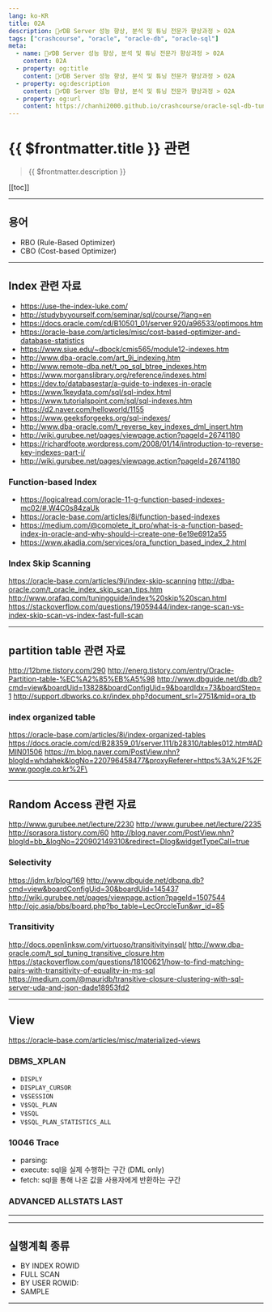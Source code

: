 ```yaml
---
lang: ko-KR
title: 02A
description: 🙆‍♂️DB Server 성능 향상, 분석 및 튜닝 전문가 향상과정 > 02A
tags: ["crashcourse", "oracle", "oracle-db", "oracle-sql"]
meta:
  - name: 🙆‍♂️DB Server 성능 향상, 분석 및 튜닝 전문가 향상과정 > 02A
    content: 02A
  - property: og:title
    content: 🙆‍♂️DB Server 성능 향상, 분석 및 튜닝 전문가 향상과정 > 02A
  - property: og:description
    content: 🙆‍♂️DB Server 성능 향상, 분석 및 튜닝 전문가 향상과정 > 02A
  - property: og:url
    content: https://chanhi2000.github.io/crashcourse/oracle-sql-db-tuning/02a.html
---
```


# {{ $frontmatter.title }} 관련

> {{ $frontmatter.description }}

[[toc]]

---

## 용어

- RBO (Rule-Based Optimizer)
- CBO (Cost-based Optimizer)

---

## Index 관련 자료

- https://use-the-index-luke.com/
- http://studybyyourself.com/seminar/sql/course/?lang=en
- https://docs.oracle.com/cd/B10501_01/server.920/a96533/optimops.htm
- https://oracle-base.com/articles/misc/cost-based-optimizer-and-database-statistics
- https://www.siue.edu/~dbock/cmis565/module12-indexes.htm
- http://www.dba-oracle.com/art_9i_indexing.htm
- http://www.remote-dba.net/t_op_sql_btree_indexes.htm
- https://www.morganslibrary.org/reference/indexes.html
- https://dev.to/databasestar/a-guide-to-indexes-in-oracle
- https://www.1keydata.com/sql/sql-index.html
- https://www.tutorialspoint.com/sql/sql-indexes.htm
- https://d2.naver.com/helloworld/1155
- https://www.geeksforgeeks.org/sql-indexes/
- http://www.dba-oracle.com/t_reverse_key_indexes_dml_insert.htm
- http://wiki.gurubee.net/pages/viewpage.action?pageId=26741180
- https://richardfoote.wordpress.com/2008/01/14/introduction-to-reverse-key-indexes-part-i/
- http://wiki.gurubee.net/pages/viewpage.action?pageId=26741180

### Function-based Index

- https://logicalread.com/oracle-11-g-function-based-indexes-mc02/#.W4C0s84zaUk
- https://oracle-base.com/articles/8i/function-based-indexes
- https://medium.com/@complete_it_pro/what-is-a-function-based-index-in-oracle-and-why-should-i-create-one-6e19e6912a55
- https://www.akadia.com/services/ora_function_based_index_2.html

### Index Skip Scanning 

https://oracle-base.com/articles/9i/index-skip-scanning
http://dba-oracle.com/t_oracle_index_skip_scan_tips.htm
http://www.orafaq.com/tuningguide/index%20skip%20scan.html
https://stackoverflow.com/questions/19059444/index-range-scan-vs-index-skip-scan-vs-index-fast-full-scan

---

## partition table 관련 자료

http://12bme.tistory.com/290
http://energ.tistory.com/entry/Oracle-Partition-table-%EC%A2%85%EB%A5%98
http://www.dbguide.net/db.db?cmd=view&boardUid=13828&boardConfigUid=9&boardIdx=73&boardStep=1
http://support.dbworks.co.kr/index.php?document_srl=2751&mid=ora_tb

### index organized table

https://oracle-base.com/articles/8i/index-organized-tables
https://docs.oracle.com/cd/B28359_01/server.111/b28310/tables012.htm#ADMIN01506
https://m.blog.naver.com/PostView.nhn?blogId=whdahek&logNo=220796458477&proxyReferer=https%3A%2F%2Fwww.google.co.kr%2F\


---

## Random Access 관련 자료

http://www.gurubee.net/lecture/2230
http://www.gurubee.net/lecture/2235
http://sorasora.tistory.com/60
http://blog.naver.com/PostView.nhn?blogId=bb_&logNo=220902149310&redirect=Dlog&widgetTypeCall=true

### Selectivity

https://jdm.kr/blog/169
http://www.dbguide.net/dbqna.db?cmd=view&boardConfigUid=30&boardUid=145437
http://wiki.gurubee.net/pages/viewpage.action?pageId=1507544
http://ojc.asia/bbs/board.php?bo_table=LecOrccleTun&wr_id=85

### Transitivity

http://docs.openlinksw.com/virtuoso/transitivityinsql/
http://www.dba-oracle.com/t_sql_tuning_transitive_closure.htm
https://stackoverflow.com/questions/18100621/how-to-find-matching-pairs-with-transitivity-of-equality-in-ms-sql
https://medium.com/@mauridb/transitive-closure-clustering-with-sql-server-uda-and-json-dade18953fd2

---

## View

https://oracle-base.com/articles/misc/materialized-views

### DBMS_XPLAN

- `DISPLY`
- `DISPLAY_CURSOR`
- `V$SESSION`
- `V$SQL_PLAN`
- `V$SQL`
- `V$SQL_PLAN_STATISTICS_ALL`

### 10046 Trace

- parsing: 
- execute: sql을 실제 수행하는 구간 (DML only)
- fetch: sql을 통해 나온 값을 사용자에게 반환하는 구간

### ADVANCED ALLSTATS LAST

---

<TagLinks />


---

## 실행계획 종류

- BY INDEX ROWID 
- FULL SCAN
- BY USER ROWID: 
- SAMPLE

---

<TagLinks/>